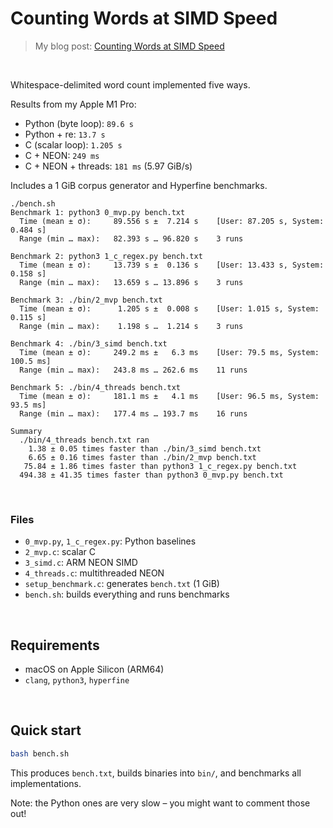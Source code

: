 # Counting Words at SIMD Speed
> My blog post: [Counting Words at SIMD Speed](https://healeycodes.com/counting-words-at-simd-speed)
<br>

Whitespace-delimited word count implemented five ways.

Results from my Apple M1 Pro:

- Python (byte loop): `89.6 s`
- Python + re: `13.7 s`
- C (scalar loop): `1.205 s`
- C + NEON: `249 ms`
- C + NEON + threads: `181 ms` (5.97 GiB/s)

Includes a 1 GiB corpus generator and Hyperfine benchmarks.

```
./bench.sh
Benchmark 1: python3 0_mvp.py bench.txt
  Time (mean ± σ):     89.556 s ±  7.214 s    [User: 87.205 s, System: 0.484 s]
  Range (min … max):   82.393 s … 96.820 s    3 runs

Benchmark 2: python3 1_c_regex.py bench.txt
  Time (mean ± σ):     13.739 s ±  0.136 s    [User: 13.433 s, System: 0.158 s]
  Range (min … max):   13.659 s … 13.896 s    3 runs

Benchmark 3: ./bin/2_mvp bench.txt
  Time (mean ± σ):      1.205 s ±  0.008 s    [User: 1.015 s, System: 0.115 s]
  Range (min … max):    1.198 s …  1.214 s    3 runs

Benchmark 4: ./bin/3_simd bench.txt
  Time (mean ± σ):     249.2 ms ±   6.3 ms    [User: 79.5 ms, System: 100.5 ms]
  Range (min … max):   243.8 ms … 262.6 ms    11 runs

Benchmark 5: ./bin/4_threads bench.txt
  Time (mean ± σ):     181.1 ms ±   4.1 ms    [User: 96.5 ms, System: 93.5 ms]
  Range (min … max):   177.4 ms … 193.7 ms    16 runs

Summary
  ./bin/4_threads bench.txt ran
    1.38 ± 0.05 times faster than ./bin/3_simd bench.txt
    6.65 ± 0.16 times faster than ./bin/2_mvp bench.txt
   75.84 ± 1.86 times faster than python3 1_c_regex.py bench.txt
  494.38 ± 41.35 times faster than python3 0_mvp.py bench.txt
```

<br>

### Files
- `0_mvp.py`, `1_c_regex.py`: Python baselines
- `2_mvp.c`: scalar C
- `3_simd.c`: ARM NEON SIMD
- `4_threads.c`: multithreaded NEON
- `setup_benchmark.c`: generates `bench.txt` (1 GiB)
- `bench.sh`: builds everything and runs benchmarks

<br>

## Requirements
- macOS on Apple Silicon (ARM64)
- `clang`, `python3`, `hyperfine`

<br>

## Quick start
```bash
bash bench.sh
```

This produces `bench.txt`, builds binaries into `bin/`, and benchmarks all implementations.

Note: the Python ones are very slow – you might want to comment those out!
